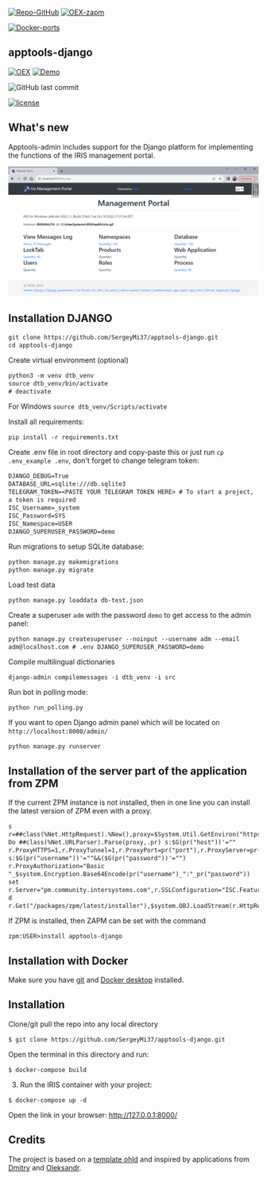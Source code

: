 [![Repo-GitHub](https://img.shields.io/badge/dynamic/xml?color=gold&label=GitHub%20module.xml&prefix=ver.&query=%2F%2FVersion&url=https%3A%2F%2Fraw.githubusercontent.com%2Fsergeymi37%2Fapptools-django%2Fmaster%2Fmodule.xml)](https://raw.githubusercontent.com/sergeymi37/apptools-django/master/module.xml)
[![OEX-zapm](https://img.shields.io/badge/dynamic/json?url=https:%2F%2Fpm.community.intersystems.com%2Fpackages%2Fapptools-django%2F&label=ZPM-pm.community.intersystems.com&query=$.version&color=green&prefix=apptools-django)](https://pm.community.intersystems.com/packages/apptools-django)

[![Docker-ports](https://img.shields.io/badge/dynamic/yaml?color=blue&label=docker-compose&prefix=ports%20-%20&query=%24.services.iris.ports&url=https%3A%2F%2Fraw.githubusercontent.com%2Fsergeymi37%2Fapptools-django%2Fmaster%2Fdocker-compose.yml)](https://raw.githubusercontent.com/sergeymi37/apptools-django/master/docker-compose.yml)

## apptools-django
[![OEX](https://img.shields.io/badge/Available%20on-Intersystems%20Open%20Exchange-00b2a9.svg)](https://openexchange.intersystems.com/package/apptools-django) 
[![Demo](https://img.shields.io/badge/Demo%20on-Cloud%20Run%20Deploy-F4A460)](https://apptools-django.demo.community.intersystems.com/apptoolsrest/a/info)

<img alt="GitHub last commit" src="https://img.shields.io/github/last-commit/SergeyMi37/apptools-django">

[![license](https://img.shields.io/badge/License-Apache%202.0-yellow.svg)](https://raw.githubusercontent.com/sergeymi37/apptools-django/master/LICENSE)

## What's new

Apptools-admin includes support for the Django platform for implementing the functions of the IRIS management portal.

![](https://raw.githubusercontent.com/SergeyMi37/apptools-django/master/doc/Screenshot_dj-1.png)

## Installation DJANGO
```
git clone https://github.com/SergeyMi37/apptools-django.git
cd apptools-django
```
Create virtual environment (optional)
```
python3 -m venv dtb_venv
source dtb_venv/bin/activate 
# deactivate
```
For Windows `source dtb_venv/Scripts/activate`

Install all requirements:
```
pip install -r requirements.txt
```
Create .env file in root directory and copy-paste this or just run `cp .env_example .env`, don't forget to change telegram token:
```
DJANGO_DEBUG=True
DATABASE_URL=sqlite:///db.sqlite3
TELEGRAM_TOKEN=<PASTE YOUR TELEGRAM TOKEN HERE> # To start a project, a token is required
ISC_Username=_system
ISC_Password=SYS
ISC_Namespace=USER
DJANGO_SUPERUSER_PASSWORD=demo
```
Run migrations to setup SQLite database:
```
python manage.py makemigrations
python manage.py migrate
```
Load test data
```
python manage.py loaddata db-test.json
```
Create a superuser `adm` with the password `demo` to get access to the admin panel:
```
python manage.py createsuperuser --noinput --username adm --email adm@localhost.com # .env DJANGO_SUPERUSER_PASSWORD=demo
```
Compile multilingual dictionaries
```
django-admin compilemessages -i dtb_venv -i src 
```
Run bot in polling mode:
```
python run_polling.py
```
If you want to open Django admin panel which will be located on `http://localhost:8000/admin/`
```
python manage.py runserver
```

## Installation of the server part of the application from ZPM

If the current ZPM instance is not installed, then in one line you can install the latest version of ZPM even with a proxy.
```
s r=##class(%Net.HttpRequest).%New(),proxy=$System.Util.GetEnviron("https_proxy") Do ##class(%Net.URLParser).Parse(proxy,.pr) s:$G(pr("host"))'="" r.ProxyHTTPS=1,r.ProxyTunnel=1,r.ProxyPort=pr("port"),r.ProxyServer=pr("host") s:$G(pr("username"))'=""&&($G(pr("password"))'="") r.ProxyAuthorization="Basic "_$system.Encryption.Base64Encode(pr("username")_":"_pr("password")) set r.Server="pm.community.intersystems.com",r.SSLConfiguration="ISC.FeatureTracker.SSL.Config" d r.Get("/packages/zpm/latest/installer"),$system.OBJ.LoadStream(r.HttpResponse.Data,"c")
```
If ZPM is installed, then ZAPM can be set with the command
```
zpm:USER>install apptools-django
```
## Installation with Docker

Make sure you have [git](https://git-scm.com/book/en/v2/Getting-Started-Installing-Git) and [Docker desktop](https://www.docker.com/products/docker-desktop) installed.

## Installation 
Clone/git pull the repo into any local directory

```
$ git clone https://github.com/SergeyMi37/apptools-django.git
```

Open the terminal in this directory and run:

```
$ docker-compose build
```

3. Run the IRIS container with your project:

```
$ docker-compose up -d
```

Open the link in your browser: http://127.0.0.1:8000/


## Credits

The project is based on a [template ohld](https://github.com/ohld/django-telegram-bot) and inspired by applications from [Dmitry](https://github.com/caretdev/fastapi-iris-demo) and [Oleksandr](https://openexchange.intersystems.com/package/password-app-iris-db).
